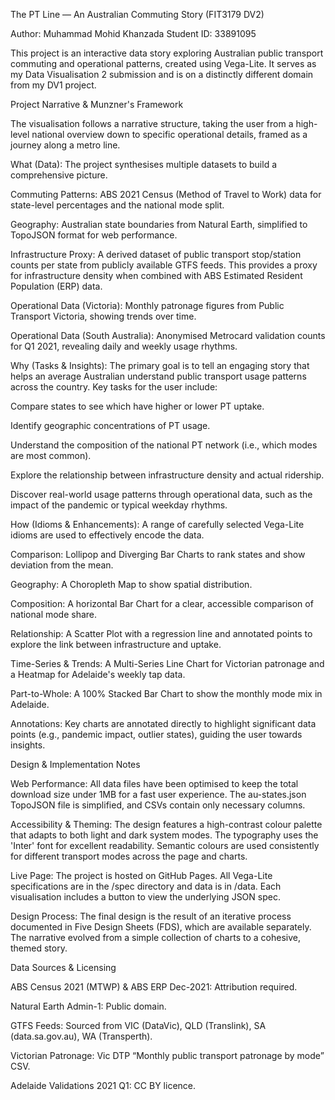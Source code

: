 The PT Line — An Australian Commuting Story (FIT3179 DV2)

Author: Muhammad Mohid Khanzada
Student ID: 33891095

This project is an interactive data story exploring Australian public transport commuting and operational patterns, created using Vega-Lite. It serves as my Data Visualisation 2 submission and is on a distinctly different domain from my DV1 project.

Project Narrative & Munzner's Framework

The visualisation follows a narrative structure, taking the user from a high-level national overview down to specific operational details, framed as a journey along a metro line.

What (Data): The project synthesises multiple datasets to build a comprehensive picture.

Commuting Patterns: ABS 2021 Census (Method of Travel to Work) data for state-level percentages and the national mode split.

Geography: Australian state boundaries from Natural Earth, simplified to TopoJSON format for web performance.

Infrastructure Proxy: A derived dataset of public transport stop/station counts per state from publicly available GTFS feeds. This provides a proxy for infrastructure density when combined with ABS Estimated Resident Population (ERP) data.

Operational Data (Victoria): Monthly patronage figures from Public Transport Victoria, showing trends over time.

Operational Data (South Australia): Anonymised Metrocard validation counts for Q1 2021, revealing daily and weekly usage rhythms.

Why (Tasks & Insights): The primary goal is to tell an engaging story that helps an average Australian understand public transport usage patterns across the country. Key tasks for the user include:

Compare states to see which have higher or lower PT uptake.

Identify geographic concentrations of PT usage.

Understand the composition of the national PT network (i.e., which modes are most common).

Explore the relationship between infrastructure density and actual ridership.

Discover real-world usage patterns through operational data, such as the impact of the pandemic or typical weekday rhythms.

How (Idioms & Enhancements): A range of carefully selected Vega-Lite idioms are used to effectively encode the data.

Comparison: Lollipop and Diverging Bar Charts to rank states and show deviation from the mean.

Geography: A Choropleth Map to show spatial distribution.

Composition: A horizontal Bar Chart for a clear, accessible comparison of national mode share.

Relationship: A Scatter Plot with a regression line and annotated points to explore the link between infrastructure and uptake.

Time-Series & Trends: A Multi-Series Line Chart for Victorian patronage and a Heatmap for Adelaide's weekly tap data.

Part-to-Whole: A 100% Stacked Bar Chart to show the monthly mode mix in Adelaide.

Annotations: Key charts are annotated directly to highlight significant data points (e.g., pandemic impact, outlier states), guiding the user towards insights.

Design & Implementation Notes

Web Performance: All data files have been optimised to keep the total download size under 1MB for a fast user experience. The au-states.json TopoJSON file is simplified, and CSVs contain only necessary columns.

Accessibility & Theming: The design features a high-contrast colour palette that adapts to both light and dark system modes. The typography uses the 'Inter' font for excellent readability. Semantic colours are used consistently for different transport modes across the page and charts.

Live Page: The project is hosted on GitHub Pages. All Vega-Lite specifications are in the /spec directory and data is in /data. Each visualisation includes a button to view the underlying JSON spec.

Design Process: The final design is the result of an iterative process documented in Five Design Sheets (FDS), which are available separately. The narrative evolved from a simple collection of charts to a cohesive, themed story.

Data Sources & Licensing

ABS Census 2021 (MTWP) & ABS ERP Dec-2021: Attribution required.

Natural Earth Admin-1: Public domain.

GTFS Feeds: Sourced from VIC (DataVic), QLD (Translink), SA (data.sa.gov.au), WA (Transperth).

Victorian Patronage: Vic DTP “Monthly public transport patronage by mode” CSV.

Adelaide Validations 2021 Q1: CC BY licence.
